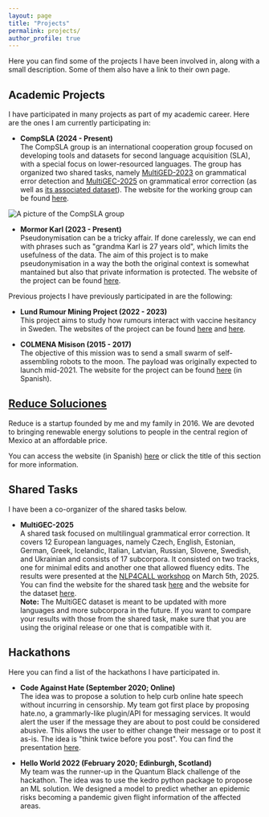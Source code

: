 ```yaml
---
layout: page
title: "Projects"
permalink: projects/
author_profile: true
---
```


Here you can find some of the projects I have been involved in, along with a small description.
Some of them also have a link to their own page.


## Academic Projects

I have participated in many projects as part of my academic career.
Here are the ones I am currently participating in:

- **CompSLA (2024 - Present)**<br>
The CompSLA group is an international cooperation group focused on developing tools and datasets for second language acquisition (SLA), with a special focus on lower-resourced languages.
The group has organized two shared tasks, namely [MultiGED-2023](https://spraakbanken.gu.se/en/compsla/multiged-2023) on grammatical error detection and [MultiGEC-2025](https://spraakbanken.github.io/multigec-2025/shared_task.html) on grammatical error correction (as well as [its associated dataset](https://spraakbanken.github.io/multigec-2025/)).
The website for the working group can be found [here](https://spraakbanken.gu.se/en/projects/computational-sla).

![A picture of the CompSLA group](https://gist.githubusercontent.com/rimusa/3846ed109235a61fe25d858e2d808f53/raw/d7ec68f2da496c86c7ef1aecf52eb827feeda14e/2025_12_complsa.jpg "The organizing team for the MultiGEC-2025 shared task")

- **Mormor Karl (2023 - Present)**<br>
Pseudonymisation can be a tricky affair.
If done carelessly, we can end with phrases such as "grandma Karl is 27 years old", which limits the usefulness of the data.
The aim of this project is to make pseudonymisation in a way the both the original context is somewhat mantained but also that private information is protected.
The website of the project can be found [here](https://mormor-karl.github.io/).

Previous projects I have previously participated in are the following:

- **Lund Rumour Mining Project (2022 - 2023)**<br>
This project aims to study how rumours interact with vaccine hesitancy in Sweden.
The websites of the project can be found [here](https://portal.research.lu.se/en/projects/rumour-mining-vaccination-engagement-on-the-internet) and [here](https://spraakbanken.gu.se/en/projects/rumour-mining).

- **COLMENA Misison (2015 - 2017)**<br>
The objective of this mission was to send a small swarm of self-assembling robots to the moon.
The payload was originally expected to launch mid-2021.
The website for the project can be found [here](http://epistemia.nucleares.unam.mx/web?name=linx&page=56) (in Spanish).



## [Reduce Soluciones](./reduce)

Reduce is a startup founded by me and my family in 2016. 
We are devoted to bringing renewable energy solutions to people in the central region of Mexico at an affordable price. 

You can access the website (in Spanish) [here](https://reducesoluciones.com/) or click the title of this section for more information.


## Shared Tasks

I have been a co-organizer of the shared tasks below.

- **MultiGEC-2025**<br>
A shared task focused on multilingual grammatical error correction.
It covers 12 European languages, namely Czech, English, Estonian, German, Greek, Icelandic, Italian, Latvian, Russian, Slovene, Swedish, and Ukrainian and consists of 17 subcorpora.
It consisted on two tracks, one for minimal edits and another one that allowed fluency edits.
The results were presented at the [NLP4CALL workshop](https://spraakbanken.gu.se/en/research/themes/icall/nlp4call-workshop-series/nlp4call2025) on March 5th, 2025.
You can find the website for the shared task [here](https://spraakbanken.github.io/multigec-2025/shared_task.html) and the website for the dataset [here](https://spraakbanken.github.io/multigec-2025/).<br>
**Note:**
The MultiGEC dataset is meant to be updated with more languages and more subcorpora in the future.
If you want to compare your results with those from the shared task, make sure that you are using the original release or one that is compatible with it.


## Hackathons

Here you can find a list of the hackathons I have participated in.

- **Code Against Hate (September 2020; Online)**<br>
The idea was to propose a solution to help curb online hate speech without incurring in censorship.
My team got first place by proposing hate.no, a grammarly-like plugin/API for messaging services.
It would alert the user if the message they are about to post could be considered abusive.
This allows the user to either change their message or to post it as-is.
The idea is "think twice before you post".
You can find the presentation [here](https://fb.watch/2_RKIGY0pA/).

- **Hello World 2022 (February 2020; Edinburgh, Scotland)**<br>
My team was the runner-up in the Quantum Black challenge of the hackathon.
The idea was to use the kedro python package to propose an ML solution.
We designed a model to predict whether an epidemic risks becoming a pandemic given flight information of the affected areas.